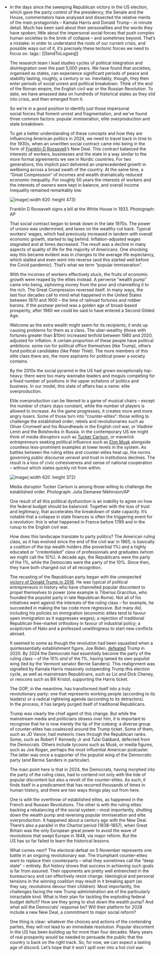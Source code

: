 - In the days since the sweeping Republican victory in the US election, which gave the party control of the presidency, the Senate and the House, commentators have analysed and dissected the relative merits of the main protagonists – Kamala Harris and Donald Trump – in minute detail. Much has been said about their personalities and the words they have spoken; little about the impersonal social forces that push complex human societies to the brink of collapse – and sometimes beyond. That’s a mistake: in order to understand the roots of our current crisis, and possible ways out of it, it’s precisely these tectonic forces we need to focus on.
  tags:: [[SendToLogseq]]
  
  The research team I lead studies cycles of political integration and disintegration over the past 5,000 years. We have found that societies, organised as states, can experience significant periods of peace and stability lasting, roughly, a century or so. Inevitably, though, they then enter periods of social unrest and political breakdown. Think of the end of the Roman empire, the English civil war or the Russian Revolution. To date, we have amassed data on hundreds of historical states as they slid into crisis, and then emerged from it.
  
  So we’re in a good position to identify just those impersonal social forces that foment unrest and fragmentation, and we’ve found three common factors: popular immiseration, elite overproduction and state breakdown.
  
  To get a better understanding of these concepts and how they are influencing American politics in 2024, we need to travel back in time to the 1930s, when an unwritten social contract came into being in the form of [Franklin D Roosevelt](https://www.theguardian.com/us-news/franklin-d-roosevelt)’s New Deal. This contract balanced the interests of workers, businesses and the state in a way similar to the more formal agreements we see in Nordic countries. For two generations, this implicit pact delivered an unprecedented growth in wellbeing across a broad swath of the country. At the same time, a “Great Compression” of incomes and wealth dramatically reduced economic inequality. For roughly 50 years the interests of workers and the interests of owners were kept in balance, and overall income inequality remained remarkably low.
  
  ![image](https://i.guim.co.uk/img/media/0c4f2fee11956b47d812788163c907308469c7a7/0_0_3000_2290/master/3000.jpg?width=445&dpr=1&s=none&crop=none){:width 620 :height 473}
  
  Franklin D Roosevelt signs a bill at the White House in 1933. Photograph: AP
  
  That social contract began to break down in the late 1970s. The power of unions was undermined, and taxes on the wealthy cut back. Typical workers’ wages, which had previously increased in tandem with overall economic growth, started to lag behind. Inflation-adjusted wages stagnated and at times decreased. The result was a decline in many aspects of quality of life for the majority of Americans. One shocking way this became evident was in changes to the average life expectancy, which stalled and even went into reverse (and this started well before the Covid pandemic). That’s what we term “popular immiseration”.
  
  With the incomes of workers effectively stuck, the fruits of economic growth were reaped by the elites instead. A perverse “wealth pump” came into being, siphoning money from the poor and channelling it to the rich. The Great Compression reversed itself. In many ways, the last four decades call to mind what happened in the United States between 1870 and 1900 – the time of railroad fortunes and robber barons. If the postwar period was a golden age of broad-based prosperity, after 1980 we could be said to have entered a Second Gilded Age.
  
  Welcome as the extra wealth might seem for its recipients, it ends up causing problems for them as a class. The uber-wealthy (those with fortunes greater than $10m) increased tenfold between 1980 and 2020, adjusted for inflation. A certain proportion of these people have political ambitions: some run for political office themselves (like Trump), others fund political candidates (like Peter Thiel). The more members of this elite class there are, the more aspirants for political power a society contains.
  
  By the 2010s the social pyramid in the US had grown exceptionally top-heavy: there were too many wannabe leaders and moguls competing for a fixed number of positions in the upper echelons of politics and business. In our model, this state of affairs has a name: elite overproduction.
  
  Elite overproduction can be likened to a game of musical chairs – except the number of chairs stays constant, while the number of players is allowed to increase. As the game progresses, it creates more and more angry losers. Some of those turn into “counter-elites”: those willing to challenge the established order; rebels and revolutionaries such as Oliver Cromwell and his Roundheads in the English civil war, or Vladimir Lenin and the Bolsheviks in Russia. In the contemporary US we might think of media disruptors such as [Tucker Carlson,](https://www.theguardian.com/us-news/tucker-carlson) or maverick entrepreneurs seeking political influence such as [Elon Musk](https://www.theguardian.com/technology/elon-musk) alongside countless less-prominent examples at lower levels in the system. As battles between the ruling elites and counter-elites heat up, the norms governing public discourse unravel and trust in institutions declines. The result is a loss of civic cohesiveness and sense of national cooperation – without which states quickly rot from within.
  
  ![image](https://i.guim.co.uk/img/media/7a60936998d0b4b014a0fabb78b627edfb9f91a1/87_63_5792_3476/master/5792.jpg?width=445&dpr=1&s=none&crop=none){:width 620 :height 372}
  
  Media disruptor Tucker Carlson is among those willing to challenge the established order. Photograph: Julia Demaree Nikhinson/AP
  
  One result of all this political dysfunction is an inability to agree on how the federal budget should be balanced. Together with the loss of trust and legitimacy, that accelerates the breakdown of state capacity. It’s notable that a collapse in state finances is often the triggering event for a revolution: this is what happened in France before 1789 and in the runup to the English civil war.
  
  How does this landscape translate to party politics? The American ruling class, as it has evolved since the end of the civil war in 1865, is basically a coalition of the top wealth holders (the proverbial 1%) and a highly educated or “credentialed” class of professionals and graduates (whom we might call the 10%). A decade ago, the Republicans were the party of the 1%, while the Democrats were the party of the 10%. Since then, they have both changed out of all recognition.
  
  The recasting of the Republican party began with the unexpected [victory of Donald Trump in 2016](https://www.theguardian.com/us-news/2016/nov/09/donald-trump-wins-us-election-news). He was typical of political entrepreneurs in history who have channelled popular discontent to propel themselves to power (one example is Tiberius Gracchus, who founded the populist party in late Republican Rome). Not all of his initiatives went against the interests of the ruling class – for example, he succeeded in making the tax code more regressive. But many did, including his policies on immigration (economic elites tend to favour open immigration as it suppresses wages); a rejection of traditional Republican free-market orthodoxy in favour of industrial policy; a scepticism of Nato and a professed unwillingness to start new conflicts abroad.
  
  It seemed to some as though the revolution had been squashed when a quintessentially establishment figure, Joe Biden, [defeated](https://www.theguardian.com/us-news/ng-interactive/2020/dec/08/us-election-results-2020-joe-biden-defeats-donald-trump-to-win-presidency) Trump in 2020. By 2024 the Democrats had essentially become the party of the ruling class – of the 10% *and* of the 1%, having tamed its own populist wing (led by the Vermont senator Bernie Sanders). This realignment was signalled by Kamala Harris massively outspending Trump this election cycle, as well as mainstream Republicans, such as Liz and Dick Cheney, or neocons such as Bill Kristol, supporting the Harris ticket.
  
  The GOP, in the meantime, has transformed itself into a truly revolutionary party: one that represents working people (according to its leaders) or a radical rightwing agenda (according to its detractors). In the process, it has largely purged itself of traditional Republicans.
  
  Trump was clearly the chief agent of this change. But while the mainstream media and politicians obsess over him, it is important to recognise that he is now merely the tip of the iceberg: a diverse group of counter-elites has coalesced around the Trump ticket. Some of them, such as JD Vance, had meteoric rises through the Republican ranks. Some, such as Robert F Kennedy Jr and Tulsi Gabbard, defected from the Democrats. Others include tycoons such as Musk, or media figures, such as Joe Rogan, perhaps the most influential American podcaster. The latter was once a supporter of the populist wing of the Democratic party (and Bernie Sanders in particular).
  
  The main point here is that in 2024, the Democrats, having morphed into the party of the ruling class, had to contend not only with the tide of popular discontent but also a revolt of the counter-elites. As such, it finds itself in a predicament that has recurred thousands of times in human history, and there are two ways things play out from here.
  
  One is with the overthrow of established elites, as happened in the French and Russian Revolutions. The other is with the ruling elites backing a rebalancing of the social system – most importantly, shutting down the wealth pump and reversing popular immiseration and elite overproduction. It happened about a century ago with the New Deal. There’s also a parallel in the Chartist period (1838–1857), when Great Britain was the only European great power to avoid the wave of revolutions that swept Europe in 1848, via major reform. But the US has so far failed to learn the historical lessons.
  
  What comes next? The electoral defeat on 5 November represents one battle in an ongoing revolutionary war. The triumphant counter-elites want to replace their counterparts – what they sometimes call the “deep state” – entirely. But history shows that success in achieving such goals is far from assured. Their opponents are pretty well entrenched in the bureaucracy and can effectively resist change. Ideological and personal tensions in the winning coalition may result in it breaking apart (as they say, revolutions devour their children). Most importantly, the challenges facing the new Trump administration are of the particularly intractable kind. What is their plan for tackling the exploding federal budget deficit? How are they going to shut down the wealth pump? And what will the Democrats’ response be? Will their platform for 2028 include a new New Deal, a commitment to major social reform?
  
  One thing is clear: whatever the choices and actions of the contending parties, they will not lead to an immediate resolution. Popular discontent in the US has been building up for more than four decades. Many years of real prosperity would be needed to persuade the public that the country is back on the right track. So, for now, we can expect a lasting age of discord. Let’s hope that it won’t spill over into a hot civil war.